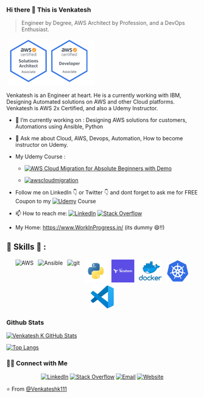 ### Hi there 👋 This is Venkatesh
> Engineer by Degree, AWS Architect by Profession, and a DevOps Enthusiast.  

<img src="imgs/aws-saa-dva-badge.png" alt="AWS 2x Certified" height="120" style="vertical-align:top; margin:4px">

<div>
 <p>
Venkatesh is an Engineer at heart. He is a currently working with IBM, Designing Automated solutions on AWS and other Cloud platforms. Venkatesh is AWS 2x Certified, and also a Udemy Instructor. 

- 🔭 I’m currently working on : Designing AWS solutions for customers, Automations using Ansible, Python
- 💬 Ask me about Cloud, AWS, Devops, Automation, How to become instructor on Udemy.
- My Udemy Course :
    - <a href="https://www.udemy.com/course/awscloudmigration/" target="_blank"><img alt="AWS Cloud Migration for Absolute Beginners with Demo" src="https://img.shields.io/badge/Udemy-AWS Cloud Migration for Absolute Beginners-blue?style=flat&logo=udemy "></a> 

    - <a href="https://www.udemy.com/course/aws-vpc-and-vpc-peering-demo/" target="_blank"><img alt="awscloudmigration" src="https://img.shields.io/badge/Udemy-AWS%20VPC%20&%20VPC%20Peering%20Demo-blue?style=flat&logo=udemy"></a> 
- Follow me on LinkedIn :point_down: or Twitter :point_down: and dont forget to ask me for FREE Coupon to my <a href="https://www.udemy.com/course/awscloudmigration/" target="_blank"><img alt="Udemy" src="https://img.shields.io/badge/Udemy-blue?style=social&logo=udemy "></a>  Course  
- 📫 How to reach me:
<a href="https://www.linkedin.com/in/venkatesh111/" target="_blank"><img alt="LinkedIn" src="https://img.shields.io/badge/LinkedIn-@venkatesh111-blue?style=flat&logo=linkedin"></a> 
<a href="https://twitter.com/venkatesh111" target="_blank"><img alt="Stack Overflow" src="https://img.shields.io/twitter/follow/venkatesh111?style=social"></a>


- My Home: https://www.WorkInProgress.in/ (its dummy 😄!!)

</p>
</div>

## :muscle: Skills :muscle: :
<p align="center">
<img src="https://upload.wikimedia.org/wikipedia/commons/thumb/9/93/Amazon_Web_Services_Logo.svg/1200px-Amazon_Web_Services_Logo.svg.png" alt="AWS" height="60" style="vertical-align:top; margin:4px">
<img src="https://upload.wikimedia.org/wikipedia/commons/2/24/Ansible_logo.svg" alt="Ansible" height="60" style="vertical-align:top; margin:4px">
<img src="https://git-scm.com/images/logos/downloads/Git-Icon-1788C.png" alt="git" height="60" style="vertical-align:top; margin:4px">
<img src="https://raw.githubusercontent.com/github/explore/80688e429a7d4ef2fca1e82350fe8e3517d3494d/topics/python/python.png" alt="Python" height="60" style="vertical-align:top; margin:4px">

<img src="https://raw.githubusercontent.com/github/explore/80688e429a7d4ef2fca1e82350fe8e3517d3494d/topics/terraform/terraform.png" alt="Terraform" height="60" style="vertical-align:top; margin:4px">
<img src="https://raw.githubusercontent.com/github/explore/80688e429a7d4ef2fca1e82350fe8e3517d3494d/topics/docker/docker.png" alt="Docker" height="60" style="vertical-align:top; margin:4px">
<img src="https://raw.githubusercontent.com/github/explore/80688e429a7d4ef2fca1e82350fe8e3517d3494d/topics/kubernetes/kubernetes.png" alt="Kubernetes" height="60" style="vertical-align:top; margin:4px">
<img src="https://raw.githubusercontent.com/github/explore/80688e429a7d4ef2fca1e82350fe8e3517d3494d/topics/visual-studio-code/visual-studio-code.png" alt="VS Code" height="60" style="vertical-align:top; margin:4px">
</p>


### Github Stats

[![Venkatesh K GitHub Stats](https://github-readme-stats.vercel.app/api?username=venkateshk111&show_icons=true&theme=dark&count_private=true)](https://github.com/venkateshk111)

[![Top Langs](https://github-readme-stats.vercel.app/api/top-langs/?username=venkateshk111&show_icons=true&theme=dark&count_private=true)](https://github.com/venkateshk111/github-readme-stats)

<h3> 🤝🏻 Connect with Me </h3>

<p align="center">
<a href="https://www.linkedin.com/in/venkatesh111/" target="_blank"><img alt="LinkedIn" src="https://img.shields.io/badge/LinkedIn-@venkatesh111-blue?style=flat&logo=linkedin"></a>
<a href="https://twitter.com/venkatesh111" target="_blank"><img alt="Stack Overflow" src="https://img.shields.io/twitter/follow/venkatesh111?style=social"></a>
<a href="mailto:venkatesh111@gmail.com"><img alt="Email" src="https://img.shields.io/badge/Email-venkatesh111@gmail.com-blue?style=flat&logo=gmail"></a>
<a href="https://venkateshk111.github.io/" target="_blank"><img alt="Website" src="https://img.shields.io/badge/Website-venkateshk111.github.io-blue?style=flat&logo=google-chrome"></a>
</p>


⭐️ From [@Venkateshk111](https://github.com/venkateshk111)